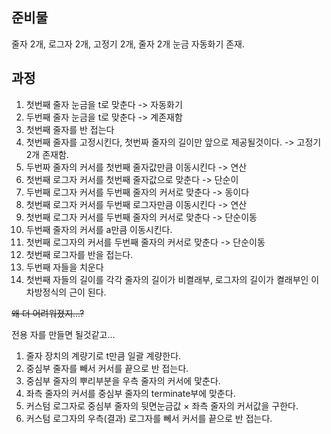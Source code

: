 ## 준비물
줄자 2개, 로그자 2개, 고정기 2개, 줄자 2개 눈금 자동화기 존재.
## 과정
1. 첫번째 줄자 눈금을 t로 맞춘다 -> 자동화기
2. 두번째 줄자 눈금을 t로 맞춘다 -> 계존재함
3. 첫번째 줄자를 반 접는다
4. 첫번째 줄자를 고정시킨다, 첫번짜 줄자의 길이만 앞으로 제공될것이다. -> 고정기 2개 존재함.
5. 두번짜 줄자의 커서를 첫번째 줄자값만큼 이동시킨다 -> 연산
6. 첫번째 로그자 커서를 첫번째 줄자값으로 맞춘다   -> 단순이
7. 두번째 로그자 커서를 두번째 줄자의 커서로 맞춘다 -> 동이다
8. 첫번째 로그자 커서를 두번째 로그자만큼 이동시킨다 -> 연산
9. 첫번째 로그자 커서를 두번째 줄자의 커서로 맞춘다 -> 단순이동
10. 두번째 줄자의 커서를 a만큼 이동시킨다.
11. 첫번째 로그자의 커서를 두번째 줄자의 커서로 맞춘다 -> 단순이동
12. 첫번째 로그자를 반을 접는다.
13. 두번째 자들을 치운다
14. 첫번째 자들의 길이를 각각 줄자의 길이가 비켤래부, 로그자의 길이가 켤래부인 이차방정식의 근이 된다.

~~왜 더 어려워졌지...?~~

전용 자를 만들면 될것같고...

1. 줄자 장치의 계량기로 t만큼 일괄 계량한다.
2. 중심부 줄자를 빼서 커서를 끝으로 반 접는다.
3. 중심부 줄자의 뿌리부분을 우측 줄자의 커서에 맟춘다.
4. 좌측 줄자의 커서를 중심부 줄자의 terminate부에 맞춘다.
5. 커스텀 로그자로 중심부 줄자의 뒷면눈금값 × 좌측 줄자의 커서값을 구한다.
6. 커스텀 로그자의 우측(결과) 로그자를 뻬서 커서를 끝으로 반 접는다.